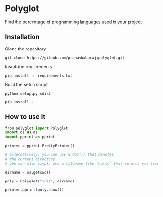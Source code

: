 # Polyglot
Find the percentage of programming languages used in your project

## Installation

Clone the repository
```
git clone https://github.com/pranavbaburaj/polyglot.git
```

Install the requirements
```
pip install -r requirements.txt
```

Build the setup script
```
python setup.py sdist

pip install .
```

## How to use it

```python
from polyglot import Polyglot
import os as os
import pprint as pprint

printer = pprint.PrettyPrinter()

# alternatively, you can use a dot(.) that denotes
# the current directory
# you can also simply use a filename like 'hello' that returns you (cwd/hello)

dirname = os.getcwd()

poly = Polyglot("init", dirname)

printer.pprint(poly.show())
```
